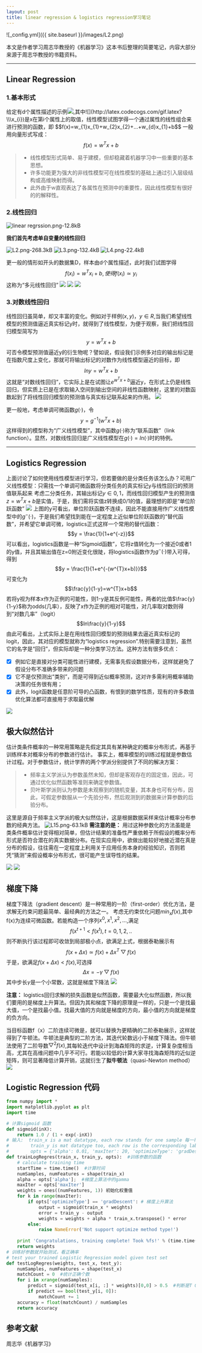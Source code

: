 ```yaml
---
layout: post
title: linear regression & logistics regression学习笔记
---
```


![_config.yml]({{ site.baseurl }}/images/L2.png)



本文是作者学习周志华教授的《机器学习》这本书后整理的简要笔记，内容大部分来源于周志华教授的书籍资料。

------
## Linear Regression
### 1.基本形式

给定有d个属性描述的示例![](http://latex.codecogs.com/gif.latex?\\\x=(x_{1};x_{2};...;x_{d})),其中![](http://latex.codecogs.com/gif.latex?\\\x_{i})是x在第i个属性上的取值，线性模型试图学得一个通过属性的线性组合来进行预测的函数，即
$$f(x)=w_{1}x_{1}+w_{2}x_{2}+...+w_{d}x_{1}+b$$
一般用向量形式写成：
$$f(x)=w^{T}x+b$$

> * 线性模型形式简单、易于建模，但却稳藏着机器学习中一些重要的基本思想。
> * 许多功能更为强大的非线性模型可在线性模型的基础上通过引入层级结构或高维映射而得。
> * 此外由于w直观表达了各属性在预测中的重要性，因此线性模型有很好的的解释性。

### 2.线性回归

![linear regrssion.png-12.8kB][1]

**我们首先考虑单自变量的线性回归**

![L2.png-268.3kB][2]
![L3.png-132.4kB][3]
![L4.png-22.4kB][4]


更一般的情形如开头的数据集D，样本由d个属性描述，此时我们试图学得
$$f(x_{i})=w^{T}x_{i}+b,使得f(x_{i})\simeq y_{i}$$
这称为“多元线性回归”
![](https://s21.postimg.org/fyph7d1g7/image.png)
![](https://s28.postimg.org/9vpqj162l/image.png)
![](http://chuantu.biz/t5/60/1491630752x2890149782.png)

### 3.对数线性回归

线性回归虽简单，却又丰富的变化。例如对于样例$(x,y)，y\in R$,当我们希望线性模型的预测值逼近真实标记y时，就得到了线性模型，为便于观察，我们把线性回归模型简写为
$$y = w^{T}x+b$$
可否令模型预测值逼近y的衍生物呢？譬如说，假设我们示例多对应的输出标记是在指数尺度上变化，那就可将输出标记的对数作为线性模型逼近的目标，即
$$lny=w^{T}x+b$$
这就是“对数线性回归”，它实际上是在试图让$e^{w^{T}x+b}$逼近y，在形式上仍是线性回归，但实质上已是在求取输入空间到输出空间的非线性函数映射，这里的对数函数起到了将线性回归模型的预测值与真实标记联系起来的作用。
![](http://chuantu.biz/t5/60/1491631003x2890149782.png)

更一般地，考虑单调可微函数$g(·)$，令
$$y=g^{-1}(w^{T}x+b)$$
这样得到的模型称为“广义线性模型”，其中函数$g(·)$称为“联系函数”（link function）。显然，对数线性回归是广义线性模型在$g(·)=ln(·)$时的特例。

------

## Logistics Regression

上面讨论了如何使用线性模型进行学习，但若要做的是分类任务该怎么办？可用广义线性模型：只需找一个单调可微函数将分类任务的真实标记y与线性回归的预测值联系起来
考虑二分类任务，其输出标记$y \in {0,1}$，而线性回归模型产生的预测值$z=w^{T}x+b$是实值，于是，我们需将实值z转换成0/1的值，最理想的即是“单位阶跃函数”
![](http://chuantu.biz/t5/60/1491631463x2890149782.png)
上图的y可看出，单位阶跃函数不连续，因此不能直接用作广义线性模型中的$g^{-}(·)$，于是我们希望找到能在一定程度上近似单位阶跃函数的“替代函数”，并希望它单调可微，logistics正式这样一个常用的替代函数：
$$y = \frac{1}{1+e^{-z}}$$
可以看出，logistics函数是一种“Sigmoid函数”，它将z值转化为一个接近0或者1的y值，并且其输出值在z=0附近变化很陡，将logistics函数作为$g^{-}(·)$带入可得，得到
$$y = \frac{1}{1+e^{-(w^{T}x+b)}}$$
可变化为
$$\frac{y}{1-y}=w^{T}x+b$$
若将y视为样本x作为正例的可能性，则1-y是其反例可能性，两者的比值$\frac{y}{1-y}$称为odds(几率），反映了x作为正例的相对可能性，对几率取对数则得到“对数几率”（logit）
$$ln\frac{y}{1-y}$$
由此可看出，上式实际上是在用线性回归模型的预测结果去逼近真实标记的logit，因此，其对应的模型就称为“logistics regression”.特别需要注意到，虽然它的名字是“回归”，但实际却是一种分类学习方法。这种方法有很多优点：

- [x] 例如它是直接对分类可能性进行建模，无需事先假设数据分布，这样就避免了假设分布不准确多带来的问题
- [x] 它不是仅预测出“类别”，而是可得到近似概率预测，这对许多需利用概率辅助决策的任务很有用；
- [x] 此外，logit函数是任意阶可导的凸函数，有恨到的数学性质，现有的许多数值优化算法都可直接用于求取最优解

![](https://s8.postimg.org/5gxcqlrzp/L10.png)
## 极大似然估计
估计类条件概率的一种常用策略是先假定其具有某种确定的概率分布形式，再基于训练样本对概率分布的参数进行估计。
事实上，概率模型的训练过程就是参数估计过程。对于参数估计，统计学界的两个学派分别提供了不同的解决方案：

> * 频率主义学派认为参数虽然未知，但却是客观存在的固定值，因此，可通过优化似然函数等准则来确定参数值。
> * 贝叶斯学派则认为参数是未观察到的随机变量，其本身也可有分布，因此，可假定参数服从一个先验分布，然后观测到的数据来计算参数的后验分布。

这里是源自于频率主义学派的极大似然估计，这是根据数据采样来估计概率分布参数的经典方法。
![L15.png-63.1kB][5]
**需注意的是：** 用过这种参数化的方法虽能是类条件概率估计变得相对简单，但估计结果的准备性严重依赖于所假设的概率分布形式是否符合潜在的真实数据分布。在现实应用中，欲做出能较好地接近潜在真是分布的假设，往往需在一定程度上利用关于应用任务本身的经验知识，否则若凭“猜测”来假设概率分布形式，很可能产生误导性的结果。

![](http://chuantu.biz/t5/60/1491632592x2890149782.png)
![](http://chuantu.biz/t5/60/1491632607x2890149782.png)

## 梯度下降
梯度下降法（gradient descent）是一种常用的一阶（first-order）优化方法，是求解无约束问题最简单、最经典的方法之一。
考虑无约束优化问题$min_{x}f(x)$,其中f(x)为连续可微函数。若能构造一个序列$x^{0},x^{1},x^{2},...$,满足
$$f(x^{t+1}<f(x^{t}),t=0,1,2,..$$
则不断执行该过程即可收敛到局部极小点，欲满足上式，根据泰勒展示有
$$f(x+\Delta x)\simeq f(x)+\Delta x^{T}\bigtriangledown f(x)$$
于是，欲满足$f(x+\Delta x)<f(x)$,可选择
$$\Delta x = -\gamma \bigtriangledown f(x)$$
其中步长$\gamma$是一个小常数，这就是梯度下降法
![](http://chuantu.biz/t5/60/1491633221x2890149782.png)

**注意：** logistics回归求解的损失函数是似然函数，需要最大化似然函数，所以我们要用的是梯度上升算法。但因为其和梯度下降的原理是一样的，只是一个是找最大值，一个是找最小值。找最大值的方向就是梯度的方向，最小值的方向就是梯度的负方向。

当目标函数f（x）二阶连续可微是，就可以替换为更精确的二阶泰勒展示，这样就得到了牛顿法。牛顿法是典型的二阶方法，其迭代轮数远小于梯度下降法。但牛顿法使用了二阶导数$\bigtriangledown ^{2}f(x)$,其每轮迭代中设计到海森矩阵的求逆，计算复杂度相当高，尤其在高维问题中几乎不可行。若能以较低的计算大家寻找海森矩阵的近似逆矩阵，则可显著降低计算开销，这就衍生了**拟牛顿法**（quasi-Newton method）
![](http://chuantu.biz/t5/60/1491633683x2890149782.png)

## Logistic Regression 代码

```python
from numpy import *  
import matplotlib.pyplot as plt  
import time  

# 计算sigmoid 函数  
def sigmoid(inX):  
    return 1.0 / (1 + exp(-inX)) 
# 输入:  train_x is a mat datatype, each row stands for one sample 每一行代表一个样本  
#        train_y is mat datatype too, each row is the corresponding label 每一行是相应的标签
#        opts = {'alpha': 0.01, 'maxIter': 20, 'optimizeType': 'gradDescent'} 输入初始参数  
def trainLogRegres(train_x, train_y, opts):  #训练参数的函数
    # calculate training time  
    startTime = time.time()  #计算时间
    numSamples, numFeatures = shape(train_x)  
    alpha = opts['alpha'];  #梯度上算法中的gamma
    maxIter = opts['maxIter'] 
    weights = ones((numFeatures, 1)) 初始化权重值
    for k in range(maxIter):  
        if opts['optimizeType'] == 'gradDescent': # 梯度上升算法
            output = sigmoid(train_x * weights)  
            error = train_y - output  
            weights = weights + alpha * train_x.transpose() * error  
        else:  
            raise NameError('Not support optimize method type!')  
            
    print 'Congratulations, training complete! Took %fs!' % (time.time() - startTime)  
    return weights  
# 训练好参数就开始测试，看正确率
# test your trained Logistic Regression model given test set  
def testLogRegres(weights, test_x, test_y):  
    numSamples, numFeatures = shape(test_x)  
    matchCount = 0  #统计正确个数
    for i in xrange(numSamples):  
        predict = sigmoid(test_x[i, :] * weights)[0,0] > 0.5  #判断是T OR F
        if predict == bool(test_y[i, 0]):  
            matchCount += 1  
    accuracy = float(matchCount) / numSamples  
    return accuracy  
```

## 参考文献
周志华《机器学习》


  [1]: http://static.zybuluo.com/curiousbull/yxsqrjnx65nluvl5bl2rpcli/linear%20regrssion.png
  [2]: http://static.zybuluo.com/curiousbull/reg14ifq15zugfq7h55qyzfb/L2.png
  [3]: http://static.zybuluo.com/curiousbull/e9q8fm3lbq8qlgp2s2kb1r17/L3.png
  [4]: http://static.zybuluo.com/curiousbull/5dreirmel1u387x47xlmhwji/L4.png
  [5]: http://static.zybuluo.com/curiousbull/0t1xxmzyxu68dq8nwxaw21sw/L15.png



  [1]: http://python.jobbole.com/87562/
  [2]: http://blog.csdn.net/monsion/article/details/20631737
  [3]: http://www.jb51.net/article/73450.htm
  [4]: http://blog.csdn.net/cjhc666/article/details/54953723
  [5]: http://blog.csdn.net/djd1234567/article/details/45009895
  
  
  
